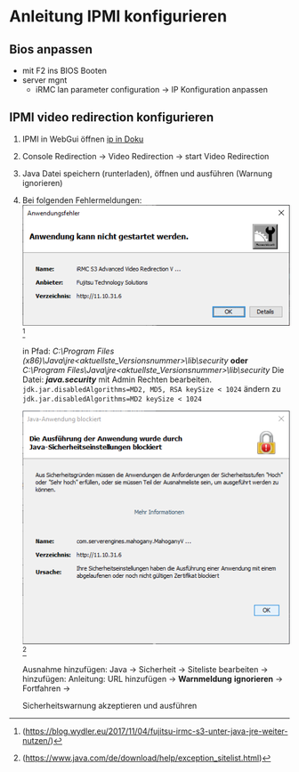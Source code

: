 # Anleitung IPMI konfigurieren

## Bios anpassen

- mit F2 ins BIOS Booten
- server mgnt
  - iRMC lan parameter configuration -> IP Konfiguration anpassen

## IPMI video redirection konfigurieren

1. IPMI in WebGui öffnen [ip in Doku](/Dokumentation/Übersicht.md)
1. Console Redirection -> Video Redirection -> start Video Redirection
1. Java Datei speichern (runterladen), öffnen und ausführen (Warnung ignorieren)

1. Bei folgenden Fehlermeldungen:
   ![Anwendungsfehler](/Bilder/ipme/Anwendungsfehler.png)[^1]

    in Pfad: _C:\Program Files (x86)\Java\jre<aktuellste_Versionsnummer>\lib\security_
    __oder__
    _C:\Program Files\Java\jre<aktuellste_Versionsnummer>\lib\security_
    Die Datei: ___java.security___ mit Admin Rechten bearbeiten.
    `jdk.jar.disabledAlgorithms=MD2, MD5, RSA keySize < 1024`
    ändern zu `jdk.jar.disabledAlgorithms=MD2 keySize < 1024`

    ![Java-Anwendung blockiert](/Bilder/ipme/Java-Anwendung-blockiert.png)[^2]

    Ausnahme hinzufügen:
    Java -> Sicherheit -> Siteliste bearbeiten -> hinzufügen:
    Anleitung:
    URL hinzufügen -> __Warnmeldung__ __ignorieren__ -> Fortfahren ->

    Sicherheitswarnung akzeptieren und ausführen

[^1]:(<https://blog.wydler.eu/2017/11/04/fujitsu-irmc-s3-unter-java-jre-weiter-nutzen/>)
[^2]:(<https://www.java.com/de/download/help/exception_sitelist.html>)
